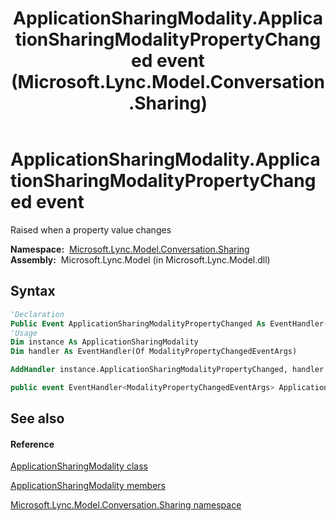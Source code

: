 ﻿---
title: ApplicationSharingModality.ApplicationSharingModalityPropertyChanged event (Microsoft.Lync.Model.Conversation.Sharing)
TOCTitle: ApplicationSharingModalityPropertyChanged event
ms:assetid: E:Microsoft.Lync.Model.Conversation.Sharing.ApplicationSharingModality.ApplicationSharingModalityPropertyChanged_DI_3_UC_OCS14MrefLyncWPF
ms:mtpsurl: https://msdn.microsoft.com/en-us/library/microsoft.lync.model.conversation.sharing.applicationsharingmodality.applicationsharingmodalitypropertychanged_di_3_uc_ocs14mreflyncwpf(v=office.15)
ms:contentKeyID: 48589285
ms.date: 07/28/2014
mtps_version: v=office.15
f1_keywords:
- Microsoft.Lync.Model.Conversation.Sharing.ApplicationSharingModality.ApplicationSharingModalityPropertyChanged
dev_langs:
- CSharp
- JScript
- VB
- other
---

# ApplicationSharingModality.ApplicationSharingModalityPropertyChanged event

Raised when a property value changes

**Namespace:**  [Microsoft.Lync.Model.Conversation.Sharing](microsoft-lync-model-conversation-sharing-namespace_2.md)  
**Assembly:**  Microsoft.Lync.Model (in Microsoft.Lync.Model.dll)

## Syntax

``` vb
'Declaration
Public Event ApplicationSharingModalityPropertyChanged As EventHandler(Of ModalityPropertyChangedEventArgs)
'Usage
Dim instance As ApplicationSharingModality
Dim handler As EventHandler(Of ModalityPropertyChangedEventArgs)

AddHandler instance.ApplicationSharingModalityPropertyChanged, handler
```

``` csharp
public event EventHandler<ModalityPropertyChangedEventArgs> ApplicationSharingModalityPropertyChanged
```

## See also

#### Reference

[ApplicationSharingModality class](applicationsharingmodality-class-microsoft-lync-model-conversation-sharing_2.md)

[ApplicationSharingModality members](applicationsharingmodality-members-microsoft-lync-model-conversation-sharing_2.md)

[Microsoft.Lync.Model.Conversation.Sharing namespace](microsoft-lync-model-conversation-sharing-namespace_2.md)

